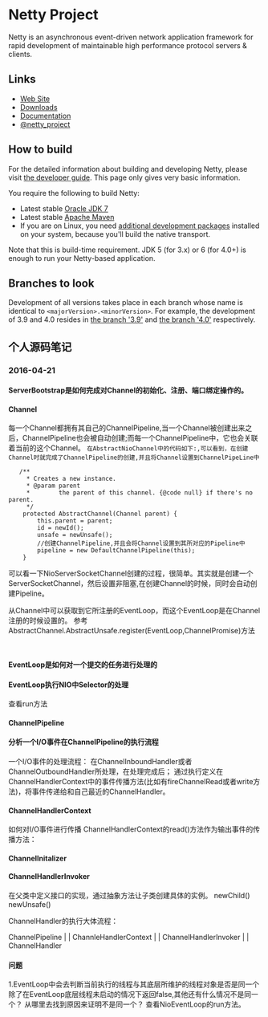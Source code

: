# Netty Project

Netty is an asynchronous event-driven network application framework for rapid development of maintainable high performance protocol servers & clients.

## Links

* [Web Site](http://netty.io/)
* [Downloads](http://netty.io/downloads.html)
* [Documentation](http://netty.io/wiki/)
* [@netty_project](https://twitter.com/netty_project)

## How to build

For the detailed information about building and developing Netty, please visit [the developer guide](http://netty.io/wiki/developer-guide.html).  This page only gives very basic information.

You require the following to build Netty:

* Latest stable [Oracle JDK 7](http://www.oracle.com/technetwork/java/)
* Latest stable [Apache Maven](http://maven.apache.org/)
* If you are on Linux, you need [additional development packages](http://netty.io/wiki/native-transports.html) installed on your system, because you'll build the native transport.

Note that this is build-time requirement.  JDK 5 (for 3.x) or 6 (for 4.0+) is enough to run your Netty-based application.

## Branches to look

Development of all versions takes place in each branch whose name is identical to `<majorVersion>.<minorVersion>`.  For example, the development of 3.9 and 4.0 resides in [the branch '3.9'](https://github.com/netty/netty/tree/3.9) and [the branch '4.0'](https://github.com/netty/netty/tree/4.0) respectively.


## 个人源码笔记

### 2016-04-21

#### ServerBootstrap是如何完成对Channel的初始化、注册、端口绑定操作的。



#### Channel

每一个Channel都拥有其自己的ChannelPipeline,当一个Channel被创建出来之后，ChannelPipeline也会被自动创建;而每一个ChannelPipeline中，它也会关联着当前的这个Channel。
`在AbstractNioChannel中的代码如下:,可以看到，在创建Channel时就完成了ChannelPipeline的创建,并且将Channel设置到ChannelPipeLine中`
```
   /**
     * Creates a new instance.
     * @param parent
     *        the parent of this channel. {@code null} if there's no parent.
     */
    protected AbstractChannel(Channel parent) {
        this.parent = parent;
        id = newId();
        unsafe = newUnsafe();
        //创建ChannelPipeline,并且会将Channel设置到其所对应的Pipeline中
        pipeline = new DefaultChannelPipeline(this);
    }
```
可以看一下NioServerSocketChannel创建的过程，很简单。其实就是创建一个ServerSocketChannel，然后设置非阻塞,在创建Channel的时候，同时会自动创建Pipeline。

从Channel中可以获取到它所注册的EventLoop，而这个EventLoop是在Channel注册的时候设置的。
参考AbstractChannel.AbstractUnsafe.register(EventLoop,ChannelPromise)方法
```


```


#### EventLoop是如何对一个提交的任务进行处理的

#### EventLoop执行NIO中Selector的处理
查看run方法





#### ChannelPipeline




#### 分析一个I/O事件在ChannelPipeline的执行流程
一个I/O事件的处理流程：
在ChannelInboundHandler或者ChannelOutboundHandler所处理，在处理完成后；
通过执行定义在ChannelHandlerContext中的事件传播方法(比如有fireChannelRead或者write方法)，将事件传递给和自己最近的ChannelHandler。



#### ChannelHandlerContext
如何对I/O事件进行传播
ChannelHandlerContext的read()方法作为输出事件的传播方法：


#### ChannelInitalizer


#### ChannelHandlerInvoker




在父类中定义接口的实现，通过抽象方法让子类创建具体的实例。
newChild()
newUnsafe()


ChannelHandler的执行大体流程：

ChannelPipeline
      |
      |
ChannleHandlerContext
      |
      |
ChannelHandlerInvoker
      |
      |
ChannelHandler


#### 问题
1.EventLoop中会去判断当前执行的线程与其底层所维护的线程对象是否是同一个
除了在EventLoop底层线程未启动的情况下返回false,其他还有什么情况不是同一个？
从哪里去找到原因来证明不是同一个？
查看NioEventLoop的run方法。